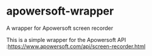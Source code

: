# apowersoft-wrapper
A wrapper for Apowersoft screen recorder 

This is a simple wrapper for the Apowersoft API :https://www.apowersoft.com/api/screen-recorder.html

